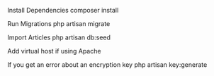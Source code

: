 Install Dependencies
composer install

Run Migrations
php artisan migrate

Import Articles
php artisan db:seed

Add virtual host if using Apache

If you get an error about an encryption key
php artisan key:generate
